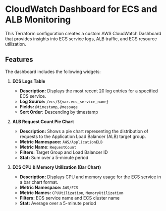 # CloudWatch Dashboard for ECS and ALB Monitoring

This Terraform configuration creates a custom AWS CloudWatch Dashboard that provides insights into ECS service logs, ALB traffic, and ECS resource utilization.

## Features

The dashboard includes the following widgets:

1. **ECS Logs Table**
   - **Description:** Displays the most recent 20 log entries for a specified ECS service.
   - **Log Source:** `/ecs/${var.ecs_service_name}`
   - **Fields:** `@timestamp`, `@message`
   - **Sort Order:** Descending by timestamp

2. **ALB Request Count Pie Chart**
   - **Description:** Shows a pie chart representing the distribution of requests to the Application Load Balancer (ALB) target group.
   - **Metric Namespace:** `AWS/ApplicationELB`
   - **Metric Name:** `RequestCount`
   - **Filters:** Target Group and Load Balancer ID
   - **Stat:** Sum over a 5-minute period

3. **ECS CPU & Memory Utilization (Bar Chart)**
   - **Description:** Displays CPU and memory usage for the ECS service in a bar chart format.
   - **Metric Namespace:** `AWS/ECS`
   - **Metric Names:** `CPUUtilization`, `MemoryUtilization`
   - **Filters:** ECS service name and ECS cluster name
   - **Stat:** Average over a 5-minute period
